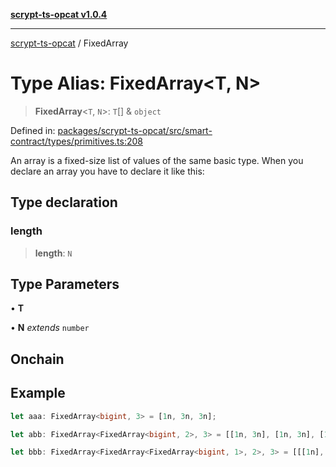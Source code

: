 [**scrypt-ts-opcat v1.0.4**](../README.md)

***

[scrypt-ts-opcat](../README.md) / FixedArray

# Type Alias: FixedArray\<T, N\>

> **FixedArray**\<`T`, `N`\>: `T`[] & `object`

Defined in: [packages/scrypt-ts-opcat/src/smart-contract/types/primitives.ts:208](https://github.com/OPCAT-Labs/ts-tools/blob/528986f3e4ac436a160988491680cf191c0bf231/packages/scrypt-ts-opcat/src/smart-contract/types/primitives.ts#L208)

An array is a fixed-size list of values of the same basic type.
When you declare an array you have to declare it like this:

## Type declaration

### length

> **length**: `N`

## Type Parameters

• **T**

• **N** *extends* `number`

## Onchain

## Example

```ts
let aaa: FixedArray<bigint, 3> = [1n, 3n, 3n];

let abb: FixedArray<FixedArray<bigint, 2>, 3> = [[1n, 3n], [1n, 3n], [1n, 3n]];

let bbb: FixedArray<FixedArray<FixedArray<bigint, 1>, 2>, 3> = [[[1n], [1n]], [[1n], [1n]], [[1n], [1n]]];
```
